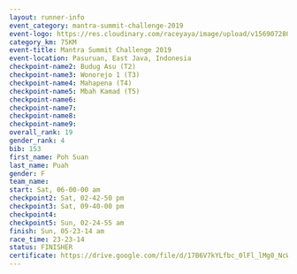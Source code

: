 ```yaml
---
layout: runner-info 
event_category: mantra-summit-challenge-2019 
event-logo: https://res.cloudinary.com/raceyaya/image/upload/v1569072809/logo/mantra-image_segrbx.jpg
category_km: 75KM 
event-title: Mantra Summit Challenge 2019 
event-location: Pasuruan, East Java, Indonesia 
checkpoint-name2: Budug Asu (T2) 
checkpoint-name3: Wonorejo 1 (T3) 
checkpoint-name4: Mahapena (T4) 
checkpoint-name5: Mbah Kamad (T5) 
checkpoint-name6: 
checkpoint-name7: 
checkpoint-name8: 
checkpoint-name9: 
overall_rank: 19
gender_rank: 4
bib: 153
first_name: Poh Suan
last_name: Puah
gender: F
team_name: 
start: Sat, 06-00-00 am
checkpoint2: Sat, 02-42-50 pm
checkpoint3: Sat, 09-40-00 pm
checkpoint4: 
checkpoint5: Sun, 02-24-55 am
finish: Sun, 05-23-14 am
race_time: 23-23-14
status: FINISHER
certificate: https://drive.google.com/file/d/17B6V7kYLfbc_0lFl_lMg0_NcWwJBVE1a/view?usp=sharing
---
```

